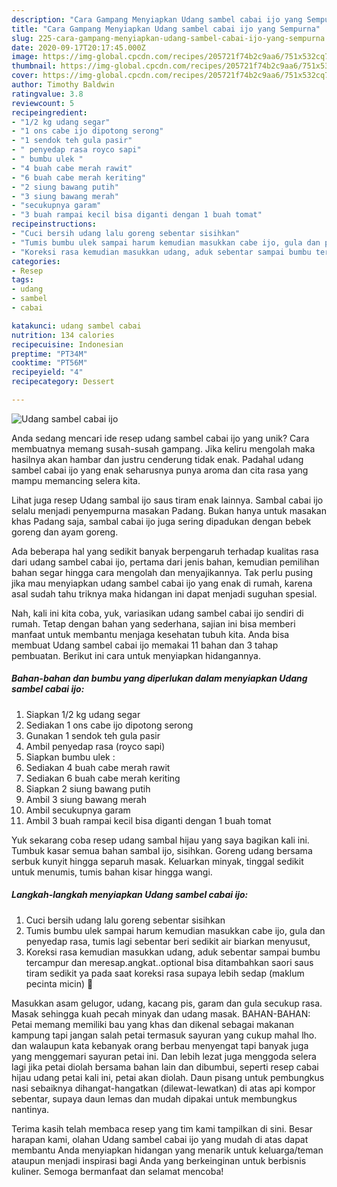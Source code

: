 ```yaml
---
description: "Cara Gampang Menyiapkan Udang sambel cabai ijo yang Sempurna"
title: "Cara Gampang Menyiapkan Udang sambel cabai ijo yang Sempurna"
slug: 225-cara-gampang-menyiapkan-udang-sambel-cabai-ijo-yang-sempurna
date: 2020-09-17T20:17:45.000Z
image: https://img-global.cpcdn.com/recipes/205721f74b2c9aa6/751x532cq70/udang-sambel-cabai-ijo-foto-resep-utama.jpg
thumbnail: https://img-global.cpcdn.com/recipes/205721f74b2c9aa6/751x532cq70/udang-sambel-cabai-ijo-foto-resep-utama.jpg
cover: https://img-global.cpcdn.com/recipes/205721f74b2c9aa6/751x532cq70/udang-sambel-cabai-ijo-foto-resep-utama.jpg
author: Timothy Baldwin
ratingvalue: 3.8
reviewcount: 5
recipeingredient:
- "1/2 kg udang segar"
- "1 ons cabe ijo dipotong serong"
- "1 sendok teh gula pasir"
- " penyedap rasa royco sapi"
- " bumbu ulek "
- "4 buah cabe merah rawit"
- "6 buah cabe merah keriting"
- "2 siung bawang putih"
- "3 siung bawang merah"
- "secukupnya garam"
- "3 buah rampai kecil bisa diganti dengan 1 buah tomat"
recipeinstructions:
- "Cuci bersih udang lalu goreng sebentar sisihkan"
- "Tumis bumbu ulek sampai harum kemudian masukkan cabe ijo, gula dan penyedap rasa, tumis lagi sebentar beri sedikit air biarkan menyusut,"
- "Koreksi rasa kemudian masukkan udang, aduk sebentar sampai bumbu tercampur dan meresap.angkat..optional bisa ditambahkan saori saus tiram sedikit ya pada saat koreksi rasa supaya lebih sedap (maklum pecinta micin) 🤭"
categories:
- Resep
tags:
- udang
- sambel
- cabai

katakunci: udang sambel cabai 
nutrition: 134 calories
recipecuisine: Indonesian
preptime: "PT34M"
cooktime: "PT56M"
recipeyield: "4"
recipecategory: Dessert

---
```



![Udang sambel cabai ijo](https://img-global.cpcdn.com/recipes/205721f74b2c9aa6/751x532cq70/udang-sambel-cabai-ijo-foto-resep-utama.jpg)

Anda sedang mencari ide resep udang sambel cabai ijo yang unik? Cara membuatnya memang susah-susah gampang. Jika keliru mengolah maka hasilnya akan hambar dan justru cenderung tidak enak. Padahal udang sambel cabai ijo yang enak seharusnya punya aroma dan cita rasa yang mampu memancing selera kita.

Lihat juga resep Udang sambal ijo saus tiram enak lainnya. Sambal cabai ijo selalu menjadi penyempurna masakan Padang. Bukan hanya untuk masakan khas Padang saja, sambal cabai ijo juga sering dipadukan dengan bebek goreng dan ayam goreng.

Ada beberapa hal yang sedikit banyak berpengaruh terhadap kualitas rasa dari udang sambel cabai ijo, pertama dari jenis bahan, kemudian pemilihan bahan segar hingga cara mengolah dan menyajikannya. Tak perlu pusing jika mau menyiapkan udang sambel cabai ijo yang enak di rumah, karena asal sudah tahu triknya maka hidangan ini dapat menjadi suguhan spesial.


Nah, kali ini kita coba, yuk, variasikan udang sambel cabai ijo sendiri di rumah. Tetap dengan bahan yang sederhana, sajian ini bisa memberi manfaat untuk membantu menjaga kesehatan tubuh kita. Anda bisa membuat Udang sambel cabai ijo memakai 11 bahan dan 3 tahap pembuatan. Berikut ini cara untuk menyiapkan hidangannya.

<!--inarticleads1-->

##### Bahan-bahan dan bumbu yang diperlukan dalam menyiapkan Udang sambel cabai ijo:

1. Siapkan 1/2 kg udang segar
1. Sediakan 1 ons cabe ijo dipotong serong
1. Gunakan 1 sendok teh gula pasir
1. Ambil  penyedap rasa (royco sapi)
1. Siapkan  bumbu ulek :
1. Sediakan 4 buah cabe merah rawit
1. Sediakan 6 buah cabe merah keriting
1. Siapkan 2 siung bawang putih
1. Ambil 3 siung bawang merah
1. Ambil secukupnya garam
1. Ambil 3 buah rampai kecil bisa diganti dengan 1 buah tomat


Yuk sekarang coba resep udang sambal hijau yang saya bagikan kali ini. Tumbuk kasar semua bahan sambal ijo, sisihkan. Goreng udang bersama serbuk kunyit hingga separuh masak. Keluarkan minyak, tinggal sedikit untuk menumis, tumis bahan kisar hingga wangi. 

<!--inarticleads2-->

##### Langkah-langkah menyiapkan Udang sambel cabai ijo:

1. Cuci bersih udang lalu goreng sebentar sisihkan
1. Tumis bumbu ulek sampai harum kemudian masukkan cabe ijo, gula dan penyedap rasa, tumis lagi sebentar beri sedikit air biarkan menyusut,
1. Koreksi rasa kemudian masukkan udang, aduk sebentar sampai bumbu tercampur dan meresap.angkat..optional bisa ditambahkan saori saus tiram sedikit ya pada saat koreksi rasa supaya lebih sedap (maklum pecinta micin) 🤭


Masukkan asam gelugor, udang, kacang pis, garam dan gula secukup rasa. Masak sehingga kuah pecah minyak dan udang masak. BAHAN-BAHAN: Petai memang memiliki bau yang khas dan dikenal sebagai makanan kampung tapi jangan salah petai termasuk sayuran yang cukup mahal lho. dan walaupun kata kebanyak orang berbau menyengat tapi banyak juga yang menggemari sayuran petai ini. Dan lebih lezat juga menggoda selera lagi jika petai diolah bersama bahan lain dan dibumbui, seperti resep cabai hijau udang petai kali ini, petai akan diolah. Daun pisang untuk pembungkus nasi sebaiknya dihangat-hangatkan (dilewat-lewatkan) di atas api kompor sebentar, supaya daun lemas dan mudah dipakai untuk membungkus nantinya. 

Terima kasih telah membaca resep yang tim kami tampilkan di sini. Besar harapan kami, olahan Udang sambel cabai ijo yang mudah di atas dapat membantu Anda menyiapkan hidangan yang menarik untuk keluarga/teman ataupun menjadi inspirasi bagi Anda yang berkeinginan untuk berbisnis kuliner. Semoga bermanfaat dan selamat mencoba!
